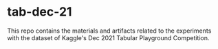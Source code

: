 # tab-dec-21
This repo contains the materials and artifacts related to the experiments with the dataset of Kaggle's Dec 2021 Tabular Playground Competition.

